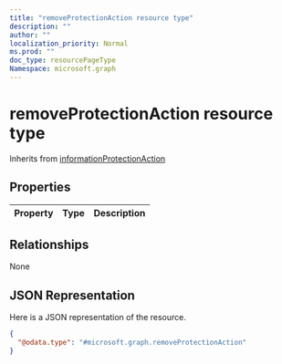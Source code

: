 ```yaml
---
title: "removeProtectionAction resource type"
description: ""
author: ""
localization_priority: Normal
ms.prod: ""
doc_type: resourcePageType
Namespace: microsoft.graph
---
```



# removeProtectionAction resource type




Inherits from [informationProtectionAction](../resources/informationProtectionAction.md)

## Properties
|Property|Type|Description|
|:---|:---|:---|

## Relationships
None

## JSON Representation
Here is a JSON representation of the resource.
<!-- {
  "blockType": "resource",
  "@odata.type": "microsoft.graph.removeProtectionAction"
}
-->
``` json
{
  "@odata.type": "#microsoft.graph.removeProtectionAction"
}
```

